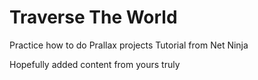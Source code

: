 # Traverse The World

Practice how to do Prallax projects 
Tutorial from Net Ninja 

Hopefully added content from yours truly
